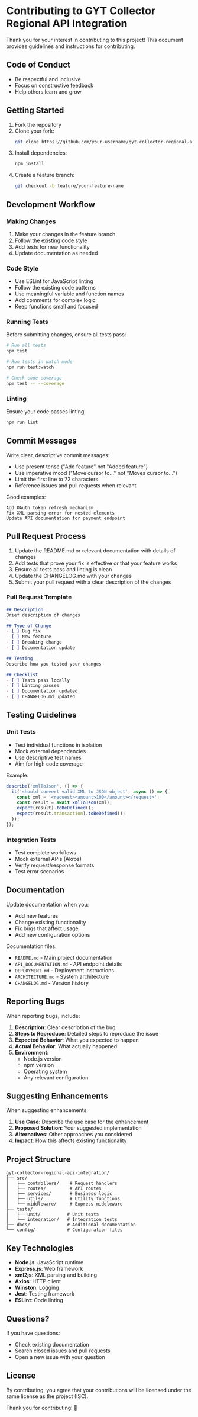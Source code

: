 # Contributing to GYT Collector Regional API Integration

Thank you for your interest in contributing to this project! This document provides guidelines and instructions for contributing.

## Code of Conduct

- Be respectful and inclusive
- Focus on constructive feedback
- Help others learn and grow

## Getting Started

1. Fork the repository
2. Clone your fork:
   ```bash
   git clone https://github.com/your-username/gyt-collector-regional-api-integration.git
   ```
3. Install dependencies:
   ```bash
   npm install
   ```
4. Create a feature branch:
   ```bash
   git checkout -b feature/your-feature-name
   ```

## Development Workflow

### Making Changes

1. Make your changes in the feature branch
2. Follow the existing code style
3. Add tests for new functionality
4. Update documentation as needed

### Code Style

- Use ESLint for JavaScript linting
- Follow the existing code patterns
- Use meaningful variable and function names
- Add comments for complex logic
- Keep functions small and focused

### Running Tests

Before submitting changes, ensure all tests pass:

```bash
# Run all tests
npm test

# Run tests in watch mode
npm run test:watch

# Check code coverage
npm test -- --coverage
```

### Linting

Ensure your code passes linting:

```bash
npm run lint
```

## Commit Messages

Write clear, descriptive commit messages:

- Use present tense ("Add feature" not "Added feature")
- Use imperative mood ("Move cursor to..." not "Moves cursor to...")
- Limit the first line to 72 characters
- Reference issues and pull requests when relevant

Good examples:
```
Add OAuth token refresh mechanism
Fix XML parsing error for nested elements
Update API documentation for payment endpoint
```

## Pull Request Process

1. Update the README.md or relevant documentation with details of changes
2. Add tests that prove your fix is effective or that your feature works
3. Ensure all tests pass and linting is clean
4. Update the CHANGELOG.md with your changes
5. Submit your pull request with a clear description of the changes

### Pull Request Template

```markdown
## Description
Brief description of changes

## Type of Change
- [ ] Bug fix
- [ ] New feature
- [ ] Breaking change
- [ ] Documentation update

## Testing
Describe how you tested your changes

## Checklist
- [ ] Tests pass locally
- [ ] Linting passes
- [ ] Documentation updated
- [ ] CHANGELOG.md updated
```

## Testing Guidelines

### Unit Tests

- Test individual functions in isolation
- Mock external dependencies
- Use descriptive test names
- Aim for high code coverage

Example:
```javascript
describe('xmlToJson', () => {
  it('should convert valid XML to JSON object', async () => {
    const xml = '<request><amount>100</amount></request>';
    const result = await xmlToJson(xml);
    expect(result).toBeDefined();
    expect(result.transaction).toBeDefined();
  });
});
```

### Integration Tests

- Test complete workflows
- Mock external APIs (Akros)
- Verify request/response formats
- Test error scenarios

## Documentation

Update documentation when you:
- Add new features
- Change existing functionality
- Fix bugs that affect usage
- Add new configuration options

Documentation files:
- `README.md` - Main project documentation
- `API_DOCUMENTATION.md` - API endpoint details
- `DEPLOYMENT.md` - Deployment instructions
- `ARCHITECTURE.md` - System architecture
- `CHANGELOG.md` - Version history

## Reporting Bugs

When reporting bugs, include:

1. **Description**: Clear description of the bug
2. **Steps to Reproduce**: Detailed steps to reproduce the issue
3. **Expected Behavior**: What you expected to happen
4. **Actual Behavior**: What actually happened
5. **Environment**:
   - Node.js version
   - npm version
   - Operating system
   - Any relevant configuration

## Suggesting Enhancements

When suggesting enhancements:

1. **Use Case**: Describe the use case for the enhancement
2. **Proposed Solution**: Your suggested implementation
3. **Alternatives**: Other approaches you considered
4. **Impact**: How this affects existing functionality

## Project Structure

```
gyt-collector-regional-api-integration/
├── src/
│   ├── controllers/    # Request handlers
│   ├── routes/         # API routes
│   ├── services/       # Business logic
│   ├── utils/          # Utility functions
│   └── middleware/     # Express middleware
├── tests/
│   ├── unit/          # Unit tests
│   └── integration/   # Integration tests
├── docs/              # Additional documentation
└── config/            # Configuration files
```

## Key Technologies

- **Node.js**: JavaScript runtime
- **Express.js**: Web framework
- **xml2js**: XML parsing and building
- **Axios**: HTTP client
- **Winston**: Logging
- **Jest**: Testing framework
- **ESLint**: Code linting

## Questions?

If you have questions:
- Check existing documentation
- Search closed issues and pull requests
- Open a new issue with your question

## License

By contributing, you agree that your contributions will be licensed under the same license as the project (ISC).

Thank you for contributing! 🎉
